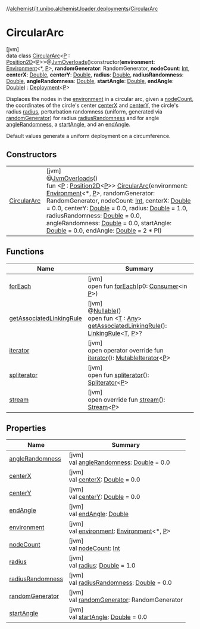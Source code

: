 //[alchemist](../../../index.md)/[it.unibo.alchemist.loader.deployments](../index.md)/[CircularArc](index.md)

# CircularArc

[jvm]\
data class [CircularArc](index.md)<[P](index.md) : [Position2D](../../it.unibo.alchemist.model.interfaces/-position2-d/index.md)<[P](index.md)>>@[JvmOverloads](https://kotlinlang.org/api/latest/jvm/stdlib/kotlin.jvm/-jvm-overloads/index.html)()constructor(**environment**: [Environment](../../it.unibo.alchemist.model.interfaces/-environment/index.md)<*, [P](index.md)>, **randomGenerator**: RandomGenerator, **nodeCount**: [Int](https://kotlinlang.org/api/latest/jvm/stdlib/kotlin/-int/index.html), **centerX**: [Double](https://kotlinlang.org/api/latest/jvm/stdlib/kotlin/-double/index.html), **centerY**: [Double](https://kotlinlang.org/api/latest/jvm/stdlib/kotlin/-double/index.html), **radius**: [Double](https://kotlinlang.org/api/latest/jvm/stdlib/kotlin/-double/index.html), **radiusRandomness**: [Double](https://kotlinlang.org/api/latest/jvm/stdlib/kotlin/-double/index.html), **angleRandomness**: [Double](https://kotlinlang.org/api/latest/jvm/stdlib/kotlin/-double/index.html), **startAngle**: [Double](https://kotlinlang.org/api/latest/jvm/stdlib/kotlin/-double/index.html), **endAngle**: [Double](https://kotlinlang.org/api/latest/jvm/stdlib/kotlin/-double/index.html)) : [Deployment](../-deployment/index.md)<[P](index.md)> 

Displaces the nodes in the [environment](environment.md) in a circular arc, given a [nodeCount](node-count.md), the coordinates of the circle's center [centerX](center-x.md) and [centerY](center-y.md), the circle's radius [radius](radius.md), perturbation randomness (uniform, generated via [randomGenerator](random-generator.md)) for radius [radiusRandomness](radius-randomness.md) and for angle [angleRandomness](angle-randomness.md), a [startAngle](start-angle.md), and an [endAngle](end-angle.md).

Default values generate a uniform deployment on a circumference.

## Constructors

| | |
|---|---|
| [CircularArc](-circular-arc.md) | [jvm]<br>@[JvmOverloads](https://kotlinlang.org/api/latest/jvm/stdlib/kotlin.jvm/-jvm-overloads/index.html)()<br>fun <[P](index.md) : [Position2D](../../it.unibo.alchemist.model.interfaces/-position2-d/index.md)<[P](index.md)>> [CircularArc](-circular-arc.md)(environment: [Environment](../../it.unibo.alchemist.model.interfaces/-environment/index.md)<*, [P](index.md)>, randomGenerator: RandomGenerator, nodeCount: [Int](https://kotlinlang.org/api/latest/jvm/stdlib/kotlin/-int/index.html), centerX: [Double](https://kotlinlang.org/api/latest/jvm/stdlib/kotlin/-double/index.html) = 0.0, centerY: [Double](https://kotlinlang.org/api/latest/jvm/stdlib/kotlin/-double/index.html) = 0.0, radius: [Double](https://kotlinlang.org/api/latest/jvm/stdlib/kotlin/-double/index.html) = 1.0, radiusRandomness: [Double](https://kotlinlang.org/api/latest/jvm/stdlib/kotlin/-double/index.html) = 0.0, angleRandomness: [Double](https://kotlinlang.org/api/latest/jvm/stdlib/kotlin/-double/index.html) = 0.0, startAngle: [Double](https://kotlinlang.org/api/latest/jvm/stdlib/kotlin/-double/index.html) = 0.0, endAngle: [Double](https://kotlinlang.org/api/latest/jvm/stdlib/kotlin/-double/index.html) = 2 * PI) |

## Functions

| Name | Summary |
|---|---|
| [forEach](../-polygon/index.md#570985313%2FFunctions%2F-267951372) | [jvm]<br>open fun [forEach](../-polygon/index.md#570985313%2FFunctions%2F-267951372)(p0: [Consumer](https://docs.oracle.com/javase/8/docs/api/java/util/function/Consumer.html)<in [P](index.md)>) |
| [getAssociatedLinkingRule](../-deployment/get-associated-linking-rule.md) | [jvm]<br>@[Nullable](https://docs.oracle.com/javase/8/docs/api/javax/annotation/Nullable.html)()<br>open fun <[T](../-deployment/get-associated-linking-rule.md) : [Any](https://kotlinlang.org/api/latest/jvm/stdlib/kotlin/-any/index.html)> [getAssociatedLinkingRule](../-deployment/get-associated-linking-rule.md)(): [LinkingRule](../../it.unibo.alchemist.model.interfaces/-linking-rule/index.md)<[T](../-deployment/get-associated-linking-rule.md), [P](index.md)>? |
| [iterator](../-deployment/iterator.md) | [jvm]<br>open operator override fun [iterator](../-deployment/iterator.md)(): [MutableIterator](https://kotlinlang.org/api/latest/jvm/stdlib/kotlin.collections/-mutable-iterator/index.html)<[P](index.md)> |
| [spliterator](../-close-to-g-p-s-trace/index.md#-1387152138%2FFunctions%2F-267951372) | [jvm]<br>open fun [spliterator](../-close-to-g-p-s-trace/index.md#-1387152138%2FFunctions%2F-267951372)(): [Spliterator](https://docs.oracle.com/javase/8/docs/api/java/util/Spliterator.html)<[P](index.md)> |
| [stream](stream.md) | [jvm]<br>open override fun [stream](stream.md)(): [Stream](https://docs.oracle.com/javase/8/docs/api/java/util/stream/Stream.html)<[P](index.md)> |

## Properties

| Name | Summary |
|---|---|
| [angleRandomness](angle-randomness.md) | [jvm]<br>val [angleRandomness](angle-randomness.md): [Double](https://kotlinlang.org/api/latest/jvm/stdlib/kotlin/-double/index.html) = 0.0 |
| [centerX](center-x.md) | [jvm]<br>val [centerX](center-x.md): [Double](https://kotlinlang.org/api/latest/jvm/stdlib/kotlin/-double/index.html) = 0.0 |
| [centerY](center-y.md) | [jvm]<br>val [centerY](center-y.md): [Double](https://kotlinlang.org/api/latest/jvm/stdlib/kotlin/-double/index.html) = 0.0 |
| [endAngle](end-angle.md) | [jvm]<br>val [endAngle](end-angle.md): [Double](https://kotlinlang.org/api/latest/jvm/stdlib/kotlin/-double/index.html) |
| [environment](environment.md) | [jvm]<br>val [environment](environment.md): [Environment](../../it.unibo.alchemist.model.interfaces/-environment/index.md)<*, [P](index.md)> |
| [nodeCount](node-count.md) | [jvm]<br>val [nodeCount](node-count.md): [Int](https://kotlinlang.org/api/latest/jvm/stdlib/kotlin/-int/index.html) |
| [radius](radius.md) | [jvm]<br>val [radius](radius.md): [Double](https://kotlinlang.org/api/latest/jvm/stdlib/kotlin/-double/index.html) = 1.0 |
| [radiusRandomness](radius-randomness.md) | [jvm]<br>val [radiusRandomness](radius-randomness.md): [Double](https://kotlinlang.org/api/latest/jvm/stdlib/kotlin/-double/index.html) = 0.0 |
| [randomGenerator](random-generator.md) | [jvm]<br>val [randomGenerator](random-generator.md): RandomGenerator |
| [startAngle](start-angle.md) | [jvm]<br>val [startAngle](start-angle.md): [Double](https://kotlinlang.org/api/latest/jvm/stdlib/kotlin/-double/index.html) = 0.0 |
